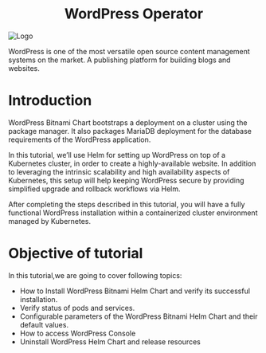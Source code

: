 <h1 align="center">WordPress Operator</h1>

![Logo](_images/logo.png)

WordPress is one of the most versatile open source content management systems on the market. A publishing platform for building blogs and websites.

# Introduction
WordPress Bitnami Chart bootstraps a  deployment on a  cluster using the  package manager.
It also packages MariaDB deployment for the database requirements of the WordPress application.

In this tutorial, we’ll use Helm for setting up WordPress on top of a Kubernetes cluster, in order to create a highly-available website.
In addition to leveraging the intrinsic scalability and high availability aspects of Kubernetes, this setup will help keeping WordPress secure by providing simplified upgrade and rollback workflows via Helm.

After completing the steps described in this tutorial, you will have a fully functional WordPress installation within a containerized cluster environment managed by Kubernetes.


# Objective of tutorial

In this tutorial,we are going to cover following topics:

- How to Install WordPress Bitnami Helm Chart and verify its successful installation.
- Verify status of pods and services. 
- Configurable parameters of the WordPress Bitnami Helm Chart and their default values.
-  How to access WordPress Console
- Uninstall WordPress Helm Chart and release resources







